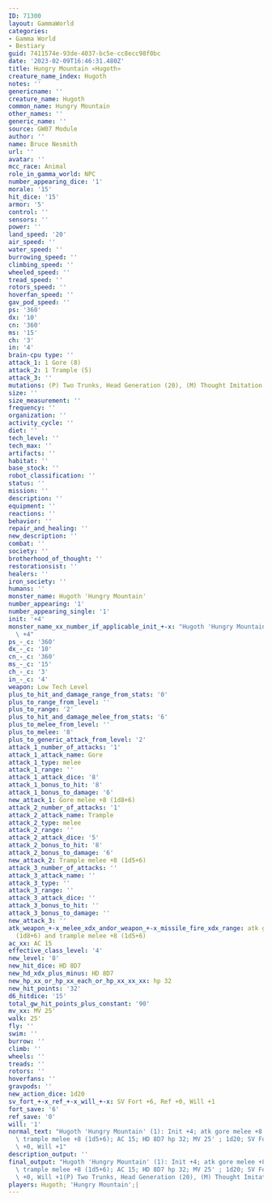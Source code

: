 ```yaml
---
ID: 71300
layout: GammaWorld
categories:
- Gamma World
- Bestiary
guid: 7411574e-93de-4037-bc5e-cc8ecc98f0bc
date: '2023-02-09T16:46:31.480Z'
title: Hungry Mountain «Hugoth»
creature_name_index: Hugoth
notes: ''
genericname: ''
creature_name: Hugoth
common_name: Hungry Mountain
other_names: ''
generic_name: ''
source: GW07 Module
author: ''
name: Bruce Nesmith
url: ''
avatar: ''
mcc_race: Animal
role_in_gamma_world: NPC
number_appearing_dice: '1'
morale: '15'
hit_dice: '15'
armor: '5'
control: ''
sensors: ''
power: ''
land_speed: '20'
air_speed: ''
water_speed: ''
burrowing_speed: ''
climbing_speed: ''
wheeled_speed: ''
tread_speed: ''
rotors_speed: ''
hoverfan_speed: ''
gav_pod_speed: ''
ps: '360'
dx: '10'
cn: '360'
ms: '15'
ch: '3'
in: '4'
brain-cpu type: ''
attack_1: 1 Gore (8)
attack_2: 1 Trample (5)
attack_3: ''
mutations: (P) Two Trunks, Head Generation (20), (M) Thought Imitation (8)
size: ''
size_measurement: ''
frequency: ''
organization: ''
activity_cycle: ''
diet: ''
tech_level: ''
tech_max: ''
artifacts: ''
habitat: ''
base_stock: ''
robot_classification: ''
status: ''
mission: ''
description: ''
equipment: ''
reactions: ''
behavior: ''
repair_and_healing: ''
new_description: ''
combat: ''
society: ''
brotherhood_of_thought: ''
restorationsist: ''
healers: ''
iron_society: ''
humans: ''
monster_name: Hugoth 'Hungry Mountain'
number_appearing: '1'
number_appearing_single: '1'
init: '+4'
monster_name_xx_number_if_applicable_init_+-x: "Hugoth 'Hungry Mountain' (1): Init\
  \ +4"
ps_-_c: '360'
dx_-_c: '10'
cn_-_c: '360'
ms_-_c: '15'
ch_-_c: '3'
in_-_c: '4'
weapon: Low Tech Level
plus_to_hit_and_damage_range_from_stats: '0'
plus_to_range_from_level: ''
plus_to_range: '2'
plus_to_hit_and_damage_melee_from_stats: '6'
plus_to_melee_from_level: ''
plus_to_melee: '8'
plus_to_generic_attack_from_level: '2'
attack_1_number_of_attacks: '1'
attack_1_attack_name: Gore
attack_1_type: melee
attack_1_range: ''
attack_1_attack_dice: '8'
attack_1_bonus_to_hit: '8'
attack_1_bonus_to_damage: '6'
new_attack_1: Gore melee +8 (1d8+6)
attack_2_number_of_attacks: '1'
attack_2_attack_name: Trample
attack_2_type: melee
attack_2_range: ''
attack_2_attack_dice: '5'
attack_2_bonus_to_hit: '8'
attack_2_bonus_to_damage: '6'
new_attack_2: Trample melee +8 (1d5+6)
attack_3_number_of_attacks: ''
attack_3_attack_name: ''
attack_3_type: ''
attack_3_range: ''
attack_3_attack_dice: ''
attack_3_bonus_to_hit: ''
attack_3_bonus_to_damage: ''
new_attack_3: ''
atk_weapon_+-x_melee_xdx_andor_weapon_+-x_missile_fire_xdx_range: atk gore melee +8
  (1d8+6) and trample melee +8 (1d5+6)
ac_xx: AC 15
effective_class_level: '4'
new_level: '8'
new_hit_dice: HD 8D7
new_hd_xdx_plus_minus: HD 8D7
new_hp_xx_or_hp_xx_each_or_hp_xx_xx_xx: hp 32
new_hit_points: '32'
d6_hitdice: '15'
total_gw_hit_points_plus_constant: '90'
mv_xx: MV 25'
walk: 25'
fly: ''
swim: ''
burrow: ''
climb: ''
wheels: ''
treads: ''
rotors: ''
hoverfans: ''
gravpods: ''
new_action_dice: 1d20
sv_fort_+-x_ref_+-x_will_+-x: SV Fort +6, Ref +0, Will +1
fort_save: '6'
ref_save: '0'
will: '1'
normal_text: "Hugoth 'Hungry Mountain' (1): Init +4; atk gore melee +8 (1d8+6) and\
  \ trample melee +8 (1d5+6); AC 15; HD 8D7 hp 32; MV 25' ; 1d20; SV Fort +6, Ref\
  \ +0, Will +1"
description_output: ''
final_output: "Hugoth 'Hungry Mountain' (1): Init +4; atk gore melee +8 (1d8+6) and\
  \ trample melee +8 (1d5+6); AC 15; HD 8D7 hp 32; MV 25' ; 1d20; SV Fort +6, Ref\
  \ +0, Will +1(P) Two Trunks, Head Generation (20), (M) Thought Imitation (8)"
players: Hugoth; 'Hungry Mountain';|
---
```

</br>